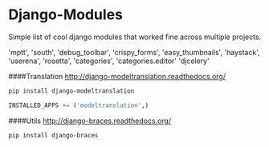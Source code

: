 Django-Modules
==============

Simple list of cool django modules that worked fine across multiple projects.


'mptt',
'south',
'debug_toolbar',
'crispy_forms',
'easy_thumbnails',
'haystack',
'userena',
'rosetta',
'categories',
'categories.editor'
'djcelery'



####Translation
http://django-modeltranslation.readthedocs.org/
```sh
pip install django-modeltranslation
```
```python
INSTALLED_APPS += ('modeltranslation',)
```

####Utils
http://django-braces.readthedocs.org/
```sh
pip install django-braces
```
